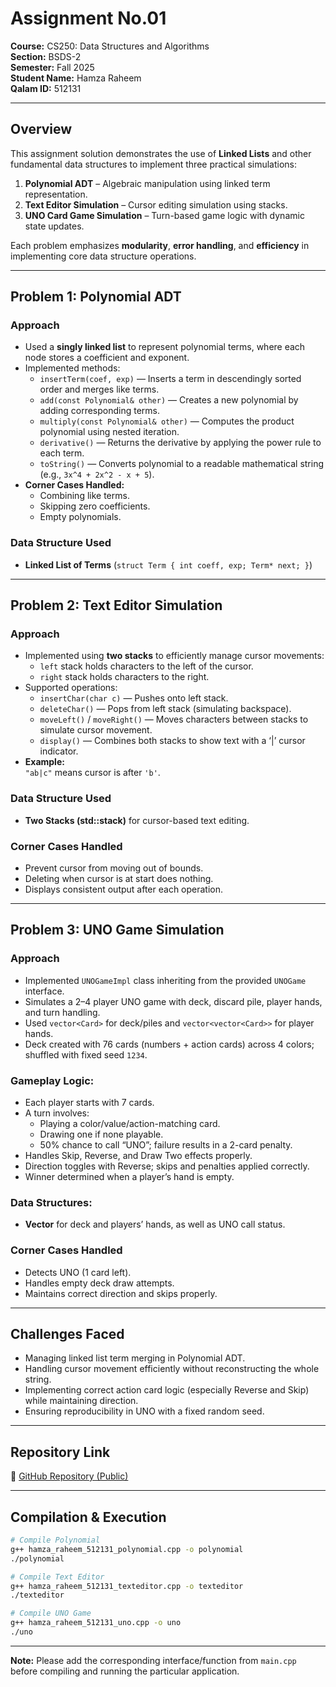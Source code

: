 # **Assignment No.01**

**Course:** CS250: Data Structures and Algorithms  
**Section:** BSDS-2  
**Semester:** Fall 2025  
**Student Name:** Hamza Raheem  
**Qalam ID:** 512131

---

## **Overview**

This assignment solution demonstrates the use of **Linked Lists** and other fundamental data structures to implement three practical simulations:

1. **Polynomial ADT** – Algebraic manipulation using linked term representation.
2. **Text Editor Simulation** – Cursor editing simulation using stacks.
3. **UNO Card Game Simulation** – Turn-based game logic with dynamic state updates.

Each problem emphasizes **modularity**, **error handling**, and **efficiency** in implementing core data structure operations.

---

## **Problem 1: Polynomial ADT**

### **Approach**

- Used a **singly linked list** to represent polynomial terms, where each node stores a coefficient and exponent.
- Implemented methods:
  - `insertTerm(coef, exp)` — Inserts a term in descendingly sorted order and merges like terms.
  - `add(const Polynomial& other)` — Creates a new polynomial by adding corresponding terms.
  - `multiply(const Polynomial& other)` — Computes the product polynomial using nested iteration.
  - `derivative()` — Returns the derivative by applying the power rule to each term.
  - `toString()` — Converts polynomial to a readable mathematical string (e.g., `3x^4 + 2x^2 - x + 5`).
- **Corner Cases Handled:**
  - Combining like terms.
  - Skipping zero coefficients.
  - Empty polynomials.

### **Data Structure Used**

- **Linked List of Terms** (`struct Term { int coeff, exp; Term* next; }`)

---

## **Problem 2: Text Editor Simulation**

### **Approach**

- Implemented using **two stacks** to efficiently manage cursor movements:
  - `left` stack holds characters to the left of the cursor.
  - `right` stack holds characters to the right.
- Supported operations:
  - `insertChar(char c)` — Pushes onto left stack.
  - `deleteChar()` — Pops from left stack (simulating backspace).
  - `moveLeft()` / `moveRight()` — Moves characters between stacks to simulate cursor movement.
  - `display()` — Combines both stacks to show text with a ‘|’ cursor indicator.
- **Example:**  
  `"ab|c"` means cursor is after `'b'`.

### **Data Structure Used**

- **Two Stacks (std::stack<char>)** for cursor-based text editing.

### **Corner Cases Handled**

- Prevent cursor from moving out of bounds.
- Deleting when cursor is at start does nothing.
- Displays consistent output after each operation.

---

## **Problem 3: UNO Game Simulation**

### **Approach**

- Implemented `UNOGameImpl` class inheriting from the provided `UNOGame` interface.
- Simulates a 2–4 player UNO game with deck, discard pile, player hands, and turn handling.
- Used `vector<Card>` for deck/piles and `vector<vector<Card>>` for player hands.
- Deck created with 76 cards (numbers + action cards) across 4 colors; shuffled with fixed seed `1234`.

### **Gameplay Logic:**

- Each player starts with 7 cards.
- A turn involves:
  - Playing a color/value/action-matching card.
  - Drawing one if none playable.
  - 50% chance to call “UNO”; failure results in a 2-card penalty.
- Handles Skip, Reverse, and Draw Two effects properly.
- Direction toggles with Reverse; skips and penalties applied correctly.
- Winner determined when a player’s hand is empty.

### **Data Structures:**

- **Vector** for deck and players’ hands, as well as UNO call status.

### **Corner Cases Handled**

- Detects UNO (1 card left).
- Handles empty deck draw attempts.
- Maintains correct direction and skips properly.

---

## **Challenges Faced**

- Managing linked list term merging in Polynomial ADT.
- Handling cursor movement efficiently without reconstructing the whole string.
- Implementing correct action card logic (especially Reverse and Skip) while maintaining direction.
- Ensuring reproducibility in UNO with a fixed random seed.

---

## **Repository Link**

🔗 [GitHub Repository (Public)](https://github.com/hamzaraheem06/CS-250-DSA_Assignment_No_1)

---

## **Compilation & Execution**

```bash
# Compile Polynomial
g++ hamza_raheem_512131_polynomial.cpp -o polynomial
./polynomial

# Compile Text Editor
g++ hamza_raheem_512131_texteditor.cpp -o texteditor
./texteditor

# Compile UNO Game
g++ hamza_raheem_512131_uno.cpp -o uno
./uno
```

---

**Note:** Please add the corresponding interface/function from `main.cpp` before compiling and running the particular application.
